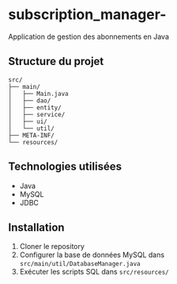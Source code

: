# subscription_manager-

Application de gestion des abonnements en Java

## Structure du projet

```
src/
├── main/                      
│   ├── Main.java             
│   ├── dao/                  
│   ├── entity/              
│   ├── service/            
│   ├── ui/                
│   └── util/              
├── META-INF/              
└── resources/            
```

## Technologies utilisées

- Java
- MySQL
- JDBC

## Installation

1. Cloner le repository
2. Configurer la base de données MySQL dans `src/main/util/DatabaseManager.java`
3. Exécuter les scripts SQL dans `src/resources/`